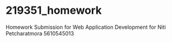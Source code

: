 # 219351_homework

Homework Submission for Web Application Development for Niti Petcharatmora 5610545013